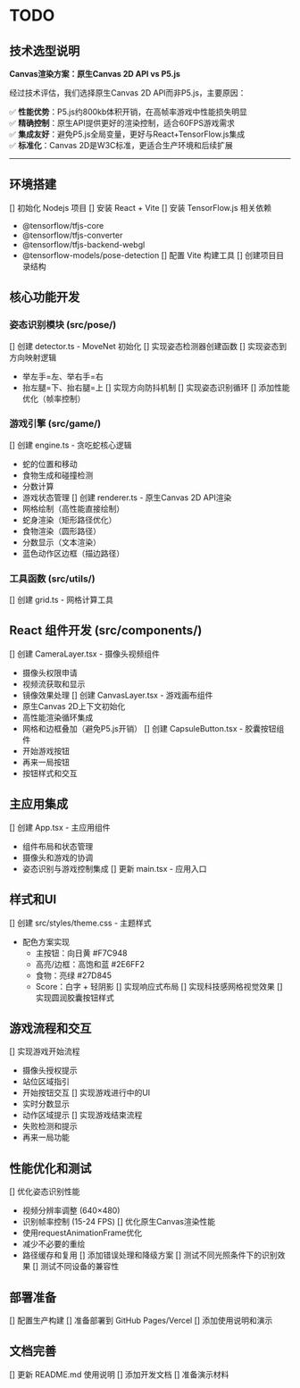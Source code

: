 # TODO 

## 技术选型说明

**Canvas渲染方案：原生Canvas 2D API vs P5.js**

经过技术评估，我们选择原生Canvas 2D API而非P5.js，主要原因：

✅ **性能优势**：P5.js约800kb体积开销，在高帧率游戏中性能损失明显  
✅ **精确控制**：原生API提供更好的渲染控制，适合60FPS游戏需求  
✅ **集成友好**：避免P5.js全局变量，更好与React+TensorFlow.js集成  
✅ **标准化**：Canvas 2D是W3C标准，更适合生产环境和后续扩展  

---

## 环境搭建
[] 初始化 Nodejs 项目
[] 安装 React + Vite
[] 安装 TensorFlow.js 相关依赖
  - @tensorflow/tfjs-core
  - @tensorflow/tfjs-converter 
  - @tensorflow/tfjs-backend-webgl
  - @tensorflow-models/pose-detection
[] 配置 Vite 构建工具
[] 创建项目目录结构

## 核心功能开发

### 姿态识别模块 (src/pose/)
[] 创建 detector.ts - MoveNet 初始化
[] 实现姿态检测器创建函数
[] 实现姿态到方向映射逻辑
  - 举左手=左、举右手=右
  - 抬左腿=下、抬右腿=上
[] 实现方向防抖机制
[] 实现姿态识别循环
[] 添加性能优化（帧率控制）

### 游戏引擎 (src/game/)
[] 创建 engine.ts - 贪吃蛇核心逻辑
  - 蛇的位置和移动
  - 食物生成和碰撞检测
  - 分数计算
  - 游戏状态管理
[] 创建 renderer.ts - 原生Canvas 2D API渲染
  - 网格绘制（高性能直接绘制）
  - 蛇身渲染（矩形路径优化）
  - 食物渲染（圆形路径）
  - 分数显示（文本渲染）
  - 蓝色动作区边框（描边路径）

### 工具函数 (src/utils/)
[] 创建 grid.ts - 网格计算工具

## React 组件开发 (src/components/)

[] 创建 CameraLayer.tsx - 摄像头视频组件
  - 摄像头权限申请
  - 视频流获取和显示
  - 镜像效果处理
[] 创建 CanvasLayer.tsx - 游戏画布组件
  - 原生Canvas 2D上下文初始化
  - 高性能渲染循环集成
  - 网格和边框叠加（避免P5.js开销）
[] 创建 CapsuleButton.tsx - 胶囊按钮组件
  - 开始游戏按钮
  - 再来一局按钮
  - 按钮样式和交互

## 主应用集成
[] 创建 App.tsx - 主应用组件
  - 组件布局和状态管理
  - 摄像头和游戏的协调
  - 姿态识别与游戏控制集成
[] 更新 main.tsx - 应用入口

## 样式和UI
[] 创建 src/styles/theme.css - 主题样式
  - 配色方案实现
    - 主按钮：向日黄 #F7C948
    - 高亮/边框：高饱和蓝 #2E6FF2  
    - 食物：亮绿 #27D845
    - Score：白字 + 轻阴影
[] 实现响应式布局
[] 实现科技感网格视觉效果
[] 实现圆润胶囊按钮样式

## 游戏流程和交互
[] 实现游戏开始流程
  - 摄像头授权提示
  - 站位区域指引
  - 开始按钮交互
[] 实现游戏进行中的UI
  - 实时分数显示
  - 动作区域提示
[] 实现游戏结束流程
  - 失败检测和提示
  - 再来一局功能

## 性能优化和测试
[] 优化姿态识别性能
  - 视频分辨率调整 (640×480)
  - 识别帧率控制 (15-24 FPS)
[] 优化原生Canvas渲染性能
  - 使用requestAnimationFrame优化
  - 减少不必要的重绘
  - 路径缓存和复用
[] 添加错误处理和降级方案
[] 测试不同光照条件下的识别效果
[] 测试不同设备的兼容性

## 部署准备
[] 配置生产构建
[] 准备部署到 GitHub Pages/Vercel
[] 添加使用说明和演示

## 文档完善
[] 更新 README.md 使用说明
[] 添加开发文档
[] 准备演示材料
